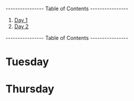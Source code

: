 ---------------- Table of Contents ---------------- 

1. [Day 1](#day1)
1. [Day 2](#day2)

---------------- Table of Contents ---------------- 
# <a id="day1"></a>Tuesday 

# <a id="day2"></a>Thursday
